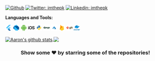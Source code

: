 [![Github](https://img.shields.io/github/followers/aaronkip?label=Follow&style=social)](https://github.com/aaronkip)
[![Twitter: imthepk](https://img.shields.io/twitter/follow/aarkip?style=social)](https://twitter.com/aarkip)
[![Linkedin: imthepk](https://img.shields.io/badge/-aaronkip-blue?style=flat-square&logo=Linkedin&logoColor=white&link=https://www.linkedin.com/in/aaronkip/)](https://www.linkedin.com/in/aaronkip/)
 
**Languages and Tools:**  

<code><img height="20" src="https://raw.githubusercontent.com/github/explore/80688e429a7d4ef2fca1e82350fe8e3517d3494d/topics/flutter/flutter.png"></code>
<code><img height="20" src="https://raw.githubusercontent.com/github/explore/80688e429a7d4ef2fca1e82350fe8e3517d3494d/topics/dart/dart.png"></code>
<code><img height="20" src="https://raw.githubusercontent.com/github/explore/80688e429a7d4ef2fca1e82350fe8e3517d3494d/topics/android/android.png"></code>
<code><img height="20" src="https://raw.githubusercontent.com/github/explore/80688e429a7d4ef2fca1e82350fe8e3517d3494d/topics/ios/ios.png"></code>
<code><img height="20" src="https://raw.githubusercontent.com/github/explore/80688e429a7d4ef2fca1e82350fe8e3517d3494d/topics/python/python.png"></code>
<code><img height="20" src="https://raw.githubusercontent.com/github/explore/80688e429a7d4ef2fca1e82350fe8e3517d3494d/topics/django/django.png"></code>
<code><img height="20" src="https://raw.githubusercontent.com/github/explore/80688e429a7d4ef2fca1e82350fe8e3517d3494d/topics/azure/azure.png"></code>
<code><img height="20" src="https://raw.githubusercontent.com/github/explore/80688e429a7d4ef2fca1e82350fe8e3517d3494d/topics/firebase/firebase.png"></code>
<code><img height="20" src="https://raw.githubusercontent.com/github/explore/80688e429a7d4ef2fca1e82350fe8e3517d3494d/topics/git/git.png"></code>
<code><img height="20" src="https://raw.githubusercontent.com/github/explore/80688e429a7d4ef2fca1e82350fe8e3517d3494d/topics/docker/docker.png"></code>


<a href="https://github.com/aaronkip">
 <img align="center" src="https://github-readme-stats.vercel.app/api?username=aaronkip&show_icons=true&theme=light&line_height=27" alt="Aaron's github stats"/>
</a>

<a href="https://github.com/aaronkip">
  <img align="center" src="https://github-readme-stats.vercel.app/api/top-langs/?username=aaronkip&theme=light&hide_langs_below=1" />
</a>

<div align="center">

### Show some ❤️ by starring some of the repositories!

</center>
